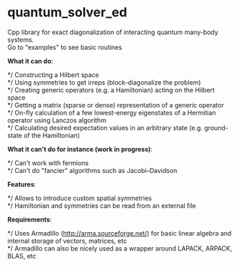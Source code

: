 # quantum_solver_ed

Cpp library for exact diagonalization of interacting quantum many-body systems.\
Go to "examples" to see basic routines

**What it can do**:

*/ Constructing a Hilbert space\
*/ Using symmetries to get irreps (block-diagonalize the problem)\
*/ Creating generic operators (e.g. a Hamiltonian) acting on the Hilbert space\
*/ Getting a matrix (sparse or dense) representation of a generic operator\
*/ On-fly calculation of a few lowest-energy eigenstates of a Hermitian operator using Lanczos algorithm\
*/ Calculating desired expectation values in an arbitrary state (e.g. ground-state of the Hamiltonian)

**What it can't do for instance (work in progress)**:

*/ Can't work with fermions\
*/ Can't do "fancier" algorithms such as Jacobi–Davidson

**Features**:

*/ Allows to introduce custom spatial symmetries\
*/ Hamiltonian and symmetries can be read from an external file

**Requirements**:

*/ Uses Armadillo (http://arma.sourceforge.net/) for basic linear algebra and internal storage of vectors, matrices, etc\
*/ Armadillo can also be nicely used as a wrapper around LAPACK, ARPACK, BLAS, etc

